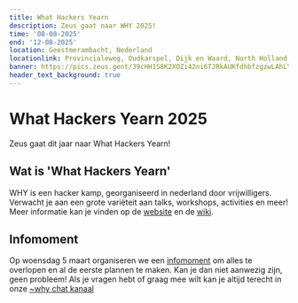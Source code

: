 ```yaml
--- 
title: What Hackers Yearn
description: Zeus gaat naar WHY 2025!
time: '08-08-2025'
end: '12-08-2025'
location: Geestmerambacht, Nederland 
locationlink: Provincialeweg, Oudkarspel, Dijk en Waard, North Holland, Netherlands, 1749 VX, Netherlands
banner: https://pics.zeus.gent/39cHH1S8K2XOZi42ni6TJRkAUKfdhbfzgzwLAhLY.png
header_text_background: true 
--- 
```


# What Hackers Yearn 2025

Zeus gaat dit jaar naar What Hackers Yearn!

## Wat is 'What Hackers Yearn'

WHY is een hacker kamp, georganiseerd in nederland door vrijwilligers. 
Verwacht je aan een grote variëteit aan talks, workshops, activities en meer!
Meer informatie kan je vinden op de [website](https://why2025.org/) en de [wiki](https://wiki.why2025.org/Welcome).

## Infomoment

Op woensdag 5 maart organiseren we een [infomoment](https://zeus.gent/events/24-25/intro_why2025/) om alles te overlopen en al de eerste plannen te maken.
Kan je dan niet aanwezig zijn, geen probleem! Als je vragen hebt of graag mee wilt kan je altijd terecht in onze [~why chat kanaal](https://mattermost.zeus.gent/zeus/channels/why)


